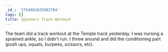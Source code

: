 ```yaml
---
_id_: '2764801025903794'
tags: []
title: Spinners Track Workout
---
```


The team did a track workout at the Temple track yesterday. I was nursing a sprained ankle, so I didn't run. I threw around and did the conditioning part (push ups, squats, burpees, scissors, etc).
